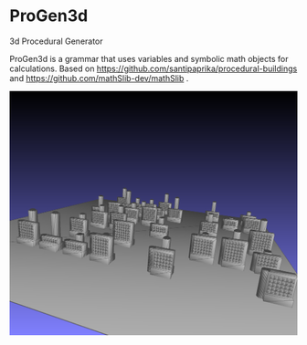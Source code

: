 # ProGen3d
3d Procedural Generator

ProGen3d is a grammar that uses variables and symbolic math objects for calculations.
Based on https://github.com/santipaprika/procedural-buildings and https://github.com/mathSlib-dev/mathSlib .




<div align="center">
    <img src="snapshot01.png" width="1200px"</img> 
</div>
